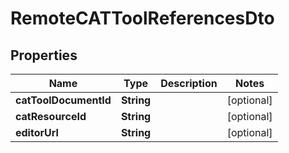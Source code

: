 # RemoteCATToolReferencesDto

## Properties
Name | Type | Description | Notes
------------ | ------------- | ------------- | -------------
**catToolDocumentId** | **String** |  |  [optional]
**catResourceId** | **String** |  |  [optional]
**editorUrl** | **String** |  |  [optional]
